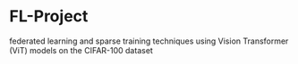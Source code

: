 # FL-Project
federated learning and sparse training techniques using Vision Transformer (ViT) models on the CIFAR-100 dataset
